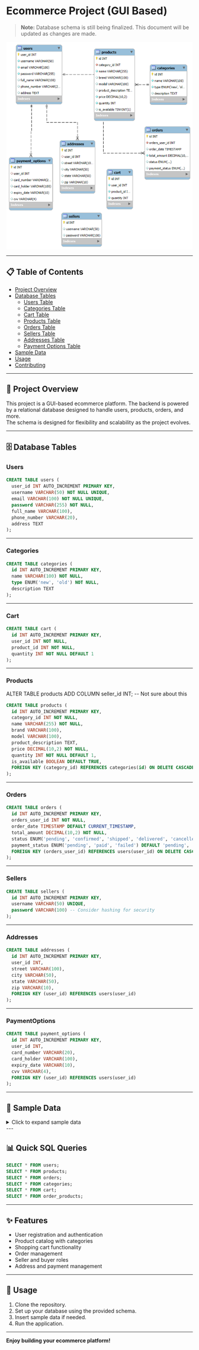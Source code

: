 # Ecommerce Project (GUI Based)

> **Note:** Database schema is still being finalized. This document will be updated as changes are made.

![Database Design](src/Database-EER-Diagram.png)

---

## 📋 Table of Contents

- [Project Overview](#project-overview)
- [Database Tables](#database-tables)
  - [Users Table](#users)
  - [Categories Table](#categories)
  - [Cart Table](#cart)
  - [Products Table](#products)
  - [Orders Table](#orders)
  - [Sellers Table](#sellers)
  - [Addresses Table](#addresses)
  - [Payment Options Table](#paymentoptions)
- [Sample Data](#sample-data)
- [Usage](#usage)
- [Contributing](#contributing)

---

## 📝 Project Overview

This project is a GUI-based ecommerce platform. The backend is powered by a relational database designed to handle users, products, orders, and more.  
The schema is designed for flexibility and scalability as the project evolves.

---

## 🗄️ Database Tables
### Users

```sql
CREATE TABLE users (
  user_id INT AUTO_INCREMENT PRIMARY KEY,
  username VARCHAR(50) NOT NULL UNIQUE,
  email VARCHAR(100) NOT NULL UNIQUE,
  password VARCHAR(255) NOT NULL,
  full_name VARCHAR(100),
  phone_number VARCHAR(20),
  address TEXT
);
```

[//]: # (Didn't finalized this column yet)

[//]: # (ALTER TABLE users ADD COLUMN user_type VARCHAR&#40;20&#41; NOT NULL;)


---

### Categories

```sql
CREATE TABLE categories (
  id INT AUTO_INCREMENT PRIMARY KEY,
  name VARCHAR(100) NOT NULL,
  type ENUM('new', 'old') NOT NULL,
  description TEXT
);
```

---


### Cart

```sql
CREATE TABLE cart (
  id INT AUTO_INCREMENT PRIMARY KEY,
  user_id INT NOT NULL,
  product_id INT NOT NULL,
  quantity INT NOT NULL DEFAULT 1
);
```

---

### Products


[//]: # (This porduct table is not finalized)

[//]: # (drop table products;)

[//]: # (create table products &#40;)

[//]: # (    id int auto_increment primary key,)

[//]: # (    name varchar&#40;255&#41; not null,)

[//]: # (    brand varchar&#40;100&#41;,)

[//]: # (    model varchar&#40;100&#41;,)

[//]: # (    product_description text,)

[//]: # (    price decimal&#40;10,2&#41; not null ,)

[//]: # (    quantity int not null default 1 check&#40;quantity >=0&#41;,)

[//]: # (    is_available boolean default true)

[//]: # (&#41;;)

ALTER TABLE products ADD COLUMN seller_id INT; -- Not sure about this

[//]: # (Currently using this table for products)

```sql
CREATE TABLE products (
  id INT AUTO_INCREMENT PRIMARY KEY,
  category_id INT NOT NULL,
  name VARCHAR(255) NOT NULL,
  brand VARCHAR(100),
  model VARCHAR(100),
  product_description TEXT,
  price DECIMAL(10,2) NOT NULL,
  quantity INT NOT NULL DEFAULT 1,
  is_available BOOLEAN DEFAULT TRUE,
  FOREIGN KEY (category_id) REFERENCES categories(id) ON DELETE CASCADE
);
```



---

### Orders

```sql
CREATE TABLE orders (
  id INT AUTO_INCREMENT PRIMARY KEY,
  orders_user_id INT NOT NULL,
  order_date TIMESTAMP DEFAULT CURRENT_TIMESTAMP,
  total_amount DECIMAL(10,2) NOT NULL,
  status ENUM('pending', 'confirmed', 'shipped', 'delivered', 'cancelled') DEFAULT 'pending',
  payment_status ENUM('pending', 'paid', 'failed') DEFAULT 'pending',
  FOREIGN KEY (orders_user_id) REFERENCES users(user_id) ON DELETE CASCADE
);
```

---

### Sellers

```sql
CREATE TABLE sellers (
  id INT AUTO_INCREMENT PRIMARY KEY,
  username VARCHAR(50) UNIQUE,
  password VARCHAR(100) -- Consider hashing for security
);
```

---

### Addresses

```sql
CREATE TABLE addresses (
  id INT AUTO_INCREMENT PRIMARY KEY,
  user_id INT,
  street VARCHAR(100),
  city VARCHAR(50),
  state VARCHAR(50),
  zip VARCHAR(10),
  FOREIGN KEY (user_id) REFERENCES users(user_id)
);
```

---



### PaymentOptions

```sql
CREATE TABLE payment_options (
  id INT AUTO_INCREMENT PRIMARY KEY,
  user_id INT,
  card_number VARCHAR(20),
  card_holder VARCHAR(100),
  expiry_date VARCHAR(10),
  cvv VARCHAR(4),
  FOREIGN KEY (user_id) REFERENCES users(user_id)
);
```

---

## 🧪 Sample Data

<details>
<summary>Click to expand sample data</summary>

```sql

[//]: # (Dummy Data, recommended to use personal)
INSERT INTO products ( name, brand, model, product_description, price, quantity, is_available) VALUES
( 'iPhone 14', 'Apple', '14', 'Latest Apple iPhone with A15 Bionic chip', 999.99, 50, 1),
( 'Samsung Galaxy S21', 'Samsung', 'S21', 'Flagship Samsung Galaxy S21 with 5G support', 799.99, 60, 1),
( 'OnePlus 9', 'OnePlus', '9', 'OnePlus 9 with Snapdragon 888 chipset', 729.99, 55, 1),
( 'Xiaomi Mi 11', 'Xiaomi', 'Mi 11', 'Mi 11 with 108MP camera and Snapdragon 888', 749.99, 40, 1),
( 'Google Pixel 6', 'Google', 'Pixel 6', 'Google Pixel 6 with Google Tensor chip', 599.99, 70, 1),
( 'Sony Xperia 1 III', 'Sony', '1 III', 'Sony Xperia 1 III with 4K OLED display', 1299.99, 30, 1),
( 'Samsung Galaxy A52', 'Samsung', 'A52', 'Samsung Galaxy A52 with AMOLED display', 349.99, 100, 1),
( 'iPhone 13 Pro', 'Apple', '13 Pro', 'iPhone 13 Pro with 120Hz ProMotion display', 1099.99, 45, 1),
( 'Oppo Find X3 Pro', 'Oppo', 'Find X3 Pro', 'Oppo flagship with Snapdragon 888 and 120Hz AMOLED', 1149.99, 25, 1),
( 'Realme GT', 'Realme', 'GT', 'Realme GT with Snapdragon 870 and AMOLED display', 499.99, 80, 1),
( 'Motorola Edge 20', 'Motorola', 'Edge 20', 'Motorola Edge 20 with 108MP camera and 5G support', 649.99, 60, 1),
( 'Xiaomi Redmi Note 10 Pro', 'Xiaomi', 'Redmi Note 10 Pro', 'Redmi Note 10 Pro with 108MP camera', 249.99, 120, 1),
( 'Vivo V21', 'Vivo', 'V21', 'Vivo V21 with 44MP selfie camera', 329.99, 90, 1),
( 'Huawei P40 Pro', 'Huawei', 'P40 Pro', 'Huawei P40 Pro with Leica camera and 5G support', 999.99, 35, 1),
( 'Nokia 8.3 5G', 'Nokia', '8.3 5G', 'Nokia 8.3 5G with Snapdragon 765G and ZEISS camera', 699.99, 50, 1),
( 'Asus Zenfone 8', 'Asus', 'Zenfone 8', 'Asus Zenfone 8 with Snapdragon 888', 649.99, 45, 1),
( 'Motorola Moto G Power', 'Motorola', 'Moto G Power', 'Motorola Moto G Power with large battery', 249.99, 150, 1),
( 'Samsung Galaxy Z Fold 3', 'Samsung', 'Z Fold 3', 'Samsung Galaxy Z Fold 3 with foldable display', 1799.99, 15, 1),
( 'iPhone SE 2020', 'Apple', 'SE 2020', 'iPhone SE with A13 Bionic chip', 399.99, 200, 1),
( 'Xiaomi Poco X3 Pro', 'Xiaomi', 'Poco X3 Pro', 'Poco X3 Pro with Snapdragon 860 and 120Hz display', 249.99, 130, 1),
( 'Google Pixel 5', 'Google', 'Pixel 5', 'Google Pixel 5 with 5G and OLED display', 699.99, 50, 1),
( 'Honor 50', 'Honor', '50', 'Honor 50 with Snapdragon 778G and 108MP camera', 499.99, 60, 1),
( 'iPhone 12', 'Apple', '12', 'iPhone 12 with A14 Bionic chip and 5G support', 699.99, 85, 1),
( 'Samsung Galaxy A32', 'Samsung', 'A32', 'Samsung Galaxy A32 with 90Hz Super AMOLED', 249.99, 160, 1),
( 'Xiaomi Mi 10', 'Xiaomi', 'Mi 10', 'Xiaomi Mi 10 with 108MP camera and Snapdragon 865', 799.99, 45, 1),
( 'Realme 8 Pro', 'Realme', '8 Pro', 'Realme 8 Pro with 108MP quad camera', 299.99, 100, 1),
( 'Oppo Reno 6', 'Oppo', 'Reno 6', 'Oppo Reno 6 with MediaTek Dimensity 900', 499.99, 70, 1),
( 'Vivo Y20', 'Vivo', 'Y20', 'Vivo Y20 with Snapdragon 460 and 5000mAh battery', 149.99, 180, 1);

INSERT INTO categories (id, name) VALUES
(1, 'Electronics'),
(2, 'Mobile Phones'),
(3, 'Laptops'),
(4, 'Accessories');

INSERT INTO products (category_id, name, brand, model, product_description, price, quantity, is_available) VALUES
(2, 'iPhone 14', 'Apple', '14', 'Latest Apple iPhone with A15 Bionic chip', 999.99, 50, 1),
(2, 'Samsung Galaxy S21', 'Samsung', 'S21', 'Flagship Samsung Galaxy S21 with 5G support', 799.99, 60, 1),
(2, 'OnePlus 9', 'OnePlus', '9', 'OnePlus 9 with Snapdragon 888 chipset', 729.99, 55, 1),
(2, 'Xiaomi Mi 11', 'Xiaomi', 'Mi 11', 'Mi 11 with 108MP camera and Snapdragon 888', 749.99, 40, 1),
(2, 'Google Pixel 6', 'Google', 'Pixel 6', 'Google Pixel 6 with Google Tensor chip', 599.99, 70, 1),
(2, 'Sony Xperia 1 III', 'Sony', '1 III', 'Sony Xperia 1 III with 4K OLED display', 1299.99, 30, 1),
(2, 'Samsung Galaxy A52', 'Samsung', 'A52', 'Samsung Galaxy A52 with AMOLED display', 349.99, 100, 1),
(2, 'iPhone 13 Pro', 'Apple', '13 Pro', 'iPhone 13 Pro with 120Hz ProMotion display', 1099.99, 45, 1),
(2, 'Oppo Find X3 Pro', 'Oppo', 'Find X3 Pro', 'Oppo flagship with Snapdragon 888 and 120Hz AMOLED', 1149.99, 25, 1),
(2, 'Realme GT', 'Realme', 'GT', 'Realme GT with Snapdragon 870 and AMOLED display', 499.99, 80, 1),
(2, 'Motorola Edge 20', 'Motorola', 'Edge 20', 'Motorola Edge 20 with 108MP camera and 5G support', 649.99, 60, 1),
(2, 'Xiaomi Redmi Note 10 Pro', 'Xiaomi', 'Redmi Note 10 Pro', 'Redmi Note 10 Pro with 108MP camera', 249.99, 120, 1),
(2, 'Vivo V21', 'Vivo', 'V21', 'Vivo V21 with 44MP selfie camera', 329.99, 90, 1),
(2, 'Huawei P40 Pro', 'Huawei', 'P40 Pro', 'Huawei P40 Pro with Leica camera and 5G support', 999.99, 35, 1),
(2, 'Nokia 8.3 5G', 'Nokia', '8.3 5G', 'Nokia 8.3 5G with Snapdragon 765G and ZEISS camera', 699.99, 50, 1),
(2, 'Asus Zenfone 8', 'Asus', 'Zenfone 8', 'Asus Zenfone 8 with Snapdragon 888', 649.99, 45, 1),
(2, 'Motorola Moto G Power', 'Motorola', 'Moto G Power', 'Motorola Moto G Power with large battery', 249.99, 150, 1),
(2, 'Samsung Galaxy Z Fold 3', 'Samsung', 'Z Fold 3', 'Samsung Galaxy Z Fold 3 with foldable display', 1799.99, 15, 1),
(2, 'iPhone SE 2020', 'Apple', 'SE 2020', 'iPhone SE with A13 Bionic chip', 399.99, 200, 1),
(2, 'Xiaomi Poco X3 Pro', 'Xiaomi', 'Poco X3 Pro', 'Poco X3 Pro with Snapdragon 860 and 120Hz display', 249.99, 130, 1),
(2, 'Google Pixel 5', 'Google', 'Pixel 5', 'Google Pixel 5 with 5G and OLED display', 699.99, 50, 1),
(2, 'Honor 50', 'Honor', '50', 'Honor 50 with Snapdragon 778G and 108MP camera', 499.99, 60, 1),
(2, 'iPhone 12', 'Apple', '12', 'iPhone 12 with A14 Bionic chip and 5G support', 699.99, 85, 1),
(2, 'Samsung Galaxy A32', 'Samsung', 'A32', 'Samsung Galaxy A32 with 90Hz Super AMOLED', 249.99, 160, 1),
(2, 'Xiaomi Mi 10', 'Xiaomi', 'Mi 10', 'Xiaomi Mi 10 with 108MP camera and Snapdragon 865', 799.99, 45, 1),
(2, 'Realme 8 Pro', 'Realme', '8 Pro', 'Realme 8 Pro with 108MP quad camera', 299.99, 100, 1),
(2, 'Oppo Reno 6', 'Oppo', 'Reno 6', 'Oppo Reno 6 with MediaTek Dimensity 900', 499.99, 70, 1),
(2, 'Vivo Y20', 'Vivo', 'Y20', 'Vivo Y20 with Snapdragon 460 and 5000mAh battery', 149.99, 180, 1);

INSERT INTO users (username, email, acc_password, user_type, full_name, phone_number, address) VALUES
('ahmed_siddiqui', 'ahmed.siddiqui@example.com', 'password123', 'buyer', 'Ahmed Siddiqui', '03011234567', '123 Main
Street, Lahore, Pakistan'),
('fatima_khan', 'fatima.khan@example.com', 'password456', 'seller', 'Fatima Khan', '03123456789', '456 Faisal Town,
Karachi, Pakistan'),
('ali_zaidi', 'ali.zaidi@example.com', 'password789', 'buyer', 'Ali Zaidi', '03211234567', '789 Gulberg, Islamabad,
Pakistan'),
('hassan_abbas', 'hassan.abbas@example.com', 'password101', 'seller', 'Hassan Abbas', '03334567890', '101 Johar Town,
Lahore, Pakistan'),
('layla_bashir', 'layla.bashir@example.com', 'password202', 'buyer', 'Layla Bashir', '03451234567', '202 Bahria Town,
Rawalpindi, Pakistan'),
('muhammad_akhtar', 'muhammad.akhtar@example.com', 'password303', 'seller', 'Muhammad Akhtar', '03567890123', '303 Model
Town, Karachi, Pakistan'),
('sara_shah', 'sara.shah@example.com', 'password404', 'buyer', 'Sara Shah', '03678901234', '404 Green Street, Quetta,
Pakistan'),
('bilal_rahman', 'bilal.rahman@example.com', 'password505', 'seller', 'Bilal Rahman', '03789012345', '505 F-10,
Islamabad, Pakistan'),
('zahra_jamil', 'zahra.jamil@example.com', 'password606', 'buyer', 'Zahra Jamil', '03890123456', '606 Peshawar Road,
Lahore, Pakistan'),
('omar_mirza', 'omar.mirza@example.com', 'password707', 'seller', 'Omar Mirza', '03901234567', '707 Rawalpindi,
Pakistan');

```
</details>
---

## 📊 Quick SQL Queries

```sql
SELECT * FROM users;
SELECT * FROM products;
SELECT * FROM orders;
SELECT * FROM categories;
SELECT * FROM cart;
SELECT * FROM order_products;
```

---

## ✨ Features

- User registration and authentication
- Product catalog with categories
- Shopping cart functionality
- Order management
- Seller and buyer roles
- Address and payment management

---

## 🚀 Usage

1. Clone the repository.
2. Set up your database using the provided schema.
3. Insert sample data if needed.
4. Run the application.

---


**Enjoy building your ecommerce platform!**






